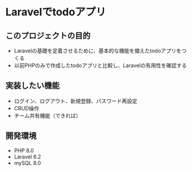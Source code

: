 # Laravelでtodoアプリ

## このプロジェクトの目的
- Laravelの基礎を定着させるために、基本的な機能を備えたtodoアプリをつくる
- 以前PHPのみで作成したtodoアプリと比較し、Laravelの有用性を確認する

## 実装したい機能
- ログイン、ログアウト、新規登録、パスワード再設定
- CRUD操作
- チーム共有機能（できれば）

## 開発環境
- PHP 8.0
- Laravel 6.2
- mySQL 8.0
